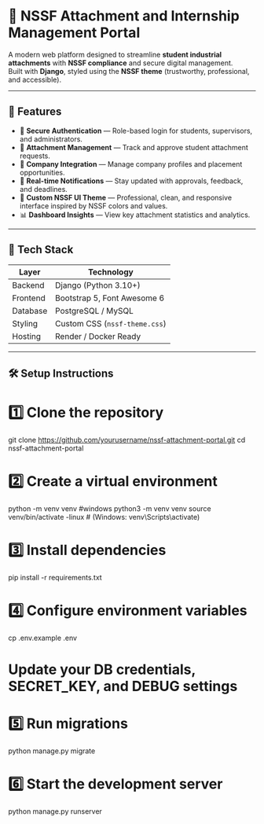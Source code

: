 # 🏢 NSSF Attachment and Internship Management Portal

A modern web platform designed to streamline **student industrial attachments** with **NSSF compliance** and secure digital management.  
Built with **Django**, styled using the **NSSF theme** (trustworthy, professional, and accessible).

---

## 🚀 Features

- 🔐 **Secure Authentication** — Role-based login for students, supervisors, and administrators.  
- 📄 **Attachment Management** — Track and approve student attachment requests.  
- 🏢 **Company Integration** — Manage company profiles and placement opportunities.  
- 💬 **Real-time Notifications** — Stay updated with approvals, feedback, and deadlines.  
- 🎨 **Custom NSSF UI Theme** — Professional, clean, and responsive interface inspired by NSSF colors and values.  
- 📊 **Dashboard Insights** — View key attachment statistics and analytics.  

---

## 🧩 Tech Stack

| Layer | Technology |
|-------|-------------|
| Backend | Django (Python 3.10+) |
| Frontend | Bootstrap 5, Font Awesome 6 |
| Database | PostgreSQL / MySQL |
| Styling | Custom CSS (`nssf-theme.css`) |
| Hosting | Render / Docker Ready |

---

## 🛠️ Setup Instructions


# 1️⃣ Clone the repository
git clone https://github.com/yourusername/nssf-attachment-portal.git
cd nssf-attachment-portal

# 2️⃣ Create a virtual environment
python -m venv venv #windows
python3 -m venv venv
source venv/bin/activate -linux  # (Windows: venv\Scripts\activate)

# 3️⃣ Install dependencies
pip install -r requirements.txt

# 4️⃣ Configure environment variables
cp .env.example .env
# Update your DB credentials, SECRET_KEY, and DEBUG settings

# 5️⃣ Run migrations
python manage.py migrate

# 6️⃣ Start the development server
python manage.py runserver
